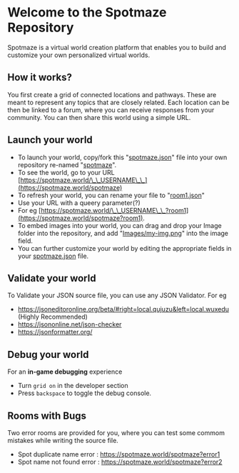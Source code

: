 # Welcome to the Spotmaze Repository
Spotmaze is a virtual world creation platform that enables you to build and customize your own personalized virtual worlds.

## How it works?
You first create a grid of connected locations and pathways. These are meant to represent any topics that are closely related. Each location can be then be linked to a forum, where you can receive responses from your community. You can then share this world using a simple URL.

## Launch your world
- To launch your world, copy/fork this "[spotmaze.json](https://github.com/spotmaze/spotmaze/blob/main/spotmaze.json)" file into your own repository re-named "[spotmaze](https://github.com/spotmaze/spotmaze)". 
- To see the world, go to your URL [https://spotmaze.world/\_\_USERNAME\_\_](https://spotmaze.world/spotmaze)
- To refresh your world, you can rename your file to "[room1.json](https://github.com/spotmaze/spotmaze/blob/main/room-1.json)"  
- Use your URL with a queery parameter(?) 
- For eg [https://spotmaze.world/\_\_USERNAME\_\_?room1](https://spotmaze.world/spotmaze?room1). 
- To embed images into your world, you can drag and drop your Image folder into the repository, and add "[Images/my-img.png](https://github.com/spotmaze/spotmaze/tree/main/Images)" into the image field. 
- You can further customize your world by editing the appropriate fields in your [spotmaze.json](https://github.com/spotmaze/spotmaze/blob/main/spotmaze.json) file. 

## Validate your world
To Validate your JSON source file, you can use any JSON Validator. For eg
- https://jsoneditoronline.org/beta/#right=local.qujuzu&left=local.wuxedu (Highly Recommended)
- https://jsononline.net/json-checker
- https://jsonformatter.org/

## Debug your world
For an __in-game debugging__ experience
- Turn `grid on` in the developer section 
- Press `backspace` to toggle the debug console.

## Rooms with Bugs
Two error rooms are provided for you, where you can test some commom mistakes while writing the source file.
- Spot duplicate name error : https://spotmaze.world/spotmaze?error1
- Spot name not found error : https://spotmaze.world/spotmaze?error2

<!--
**spotmaze/spotmaze** is a ✨ _special_ ✨ repository because its `README.md` (this file) appears on your GitHub profile.

Here are some ideas to get you started:

- 🔭 I’m currently working on ...
- 🌱 I’m currently learning ...
- 👯 I’m looking to collaborate on ...
- 🤔 I’m looking for help with ...
- 💬 Ask me about ...
- 📫 How to reach me: ...
- 😄 Pronouns: ...
- ⚡ Fun fact: ...
-->
